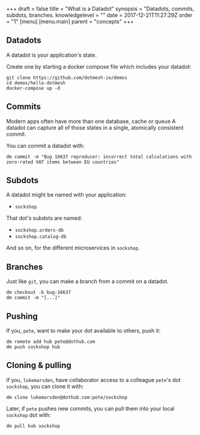 +++
draft = false
title = "What is a Datadot"
synopsis = "Datadots, commits, subdots, branches.
knowledgelevel = ""
date = 2017-12-21T11:27:29Z
order = "1"
[menu]
  [menu.main]
    parent = "concepts"
+++

## Datadots

A datadot is your application's state.

Create one by starting a docker compose file which includes your datadot:

```
git clone https://github.com/dotmesh-io/demos
cd demos/hello-dotmesh
docker-compose up -d
```


## Commits

Modern apps often have more than one database, cache or queue
A datadot can capture all of those states in a single, atomically consistent commit.

You can commit a datadot with:
```
dm commit -m "Bug 16637 reproducer: incorrect total calculations with zero-rated VAT items between EU countries"
```


## Subdots

A datadot might be named with your application:
* `sockshop`

That dot's subdots are named:
* `sockshop.orders-db`
* `sockshop.catalog-db`

And so on, for the different microservices in `sockshop`.


## Branches

Just like `git`, you can make a branch from a commit on a datadot.

```
dm checkout -b bug-16637
dm commit -m "[...]"
```


## Pushing

If you, `pete`, want to make your dot available to others, push it:

```
dm remote add hub pete@dothub.com
dm push sockshop hub
```


## Cloning & pulling

If you, `lukemarsden`, have collaborator access to a colleague `pete`'s dot `sockshop`, you can clone it with:

```
dm clone lukemarsden@dothub.com:pete/sockshop
```

Later, if `pete` pushes new commits, you can pull them into your local `sockshop` dot with:

```
dm pull hub sockshop
```
